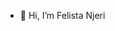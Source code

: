 - 👋 Hi, I’m Felista Njeri
 
<!--- - 👀 I’m interested in ...
- 🌱 I’m currently learning ...
- 💞️ I’m looking to collaborate on ...
- 📫 How to reach me ...
- - 😄 Pronouns:
- ⚡ Fun fact: ... ---!>

<!---
Feli-sta/Feli-sta is a ✨ special ✨ repository because its `README.md` (this file) appears on your GitHub profile.
You can click the Preview link to take a look at your changes.
--->
